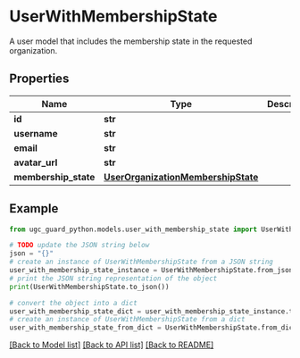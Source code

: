 # UserWithMembershipState

A user model that includes the membership state in the requested organization.

## Properties

Name | Type | Description | Notes
------------ | ------------- | ------------- | -------------
**id** | **str** |  | [optional] 
**username** | **str** |  | 
**email** | **str** |  | 
**avatar_url** | **str** |  | [optional] 
**membership_state** | [**UserOrganizationMembershipState**](UserOrganizationMembershipState.md) |  | 

## Example

```python
from ugc_guard_python.models.user_with_membership_state import UserWithMembershipState

# TODO update the JSON string below
json = "{}"
# create an instance of UserWithMembershipState from a JSON string
user_with_membership_state_instance = UserWithMembershipState.from_json(json)
# print the JSON string representation of the object
print(UserWithMembershipState.to_json())

# convert the object into a dict
user_with_membership_state_dict = user_with_membership_state_instance.to_dict()
# create an instance of UserWithMembershipState from a dict
user_with_membership_state_from_dict = UserWithMembershipState.from_dict(user_with_membership_state_dict)
```
[[Back to Model list]](../README.md#documentation-for-models) [[Back to API list]](../README.md#documentation-for-api-endpoints) [[Back to README]](../README.md)


